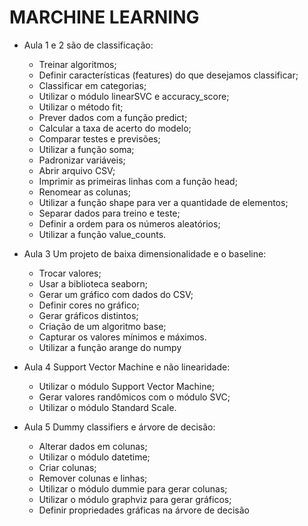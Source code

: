 # MARCHINE LEARNING

- Aula 1 e 2 são de classificação:
    -   Treinar algoritmos;
    -   Definir características (features) do que desejamos classificar;
    -   Classificar em categorias;
    -   Utilizar o módulo linearSVC e accuracy_score;
    -   Utilizar o método fit;
    -   Prever dados com a função predict;
    -   Calcular a taxa de acerto do modelo;
    -   Comparar testes e previsões;
    -   Utilizar a função soma;
    -   Padronizar variáveis;
    -   Abrir arquivo CSV;
    -   Imprimir as primeiras linhas com a função head;
    -   Renomear as colunas;
    -   Utilizar a função shape para ver a quantidade de elementos;
    -   Separar dados para treino e teste;
    -   Definir a ordem para os números aleatórios;
    -   Utilizar a função value_counts.

- Aula 3 Um projeto de baixa dimensionalidade e o baseline:
    -   Trocar valores;
    -   Usar a biblioteca seaborn;
    -   Gerar um gráfico com dados do CSV;
    -   Definir cores no gráfico;
    -   Gerar gráficos distintos;
    -   Criação de um algoritmo base;
    -   Capturar os valores mínimos e máximos.
    -   Utilizar a função arange do numpy

- Aula 4 Support Vector Machine e não linearidade:
   -    Utilizar o módulo Support Vector Machine;
   -    Gerar valores randômicos com o módulo SVC;
   -    Utilizar o módulo Standard Scale.

- Aula 5 Dummy classifiers e árvore de decisão:
   - Alterar dados em colunas;
   - Utilizar o módulo datetime;
   -  Criar colunas;
   - Remover colunas e linhas;
   - Utilizar o módulo dummie para gerar colunas;
   - Utilizar o módulo graphviz para gerar gráficos;
   - Definir propriedades gráficas na árvore de decisão